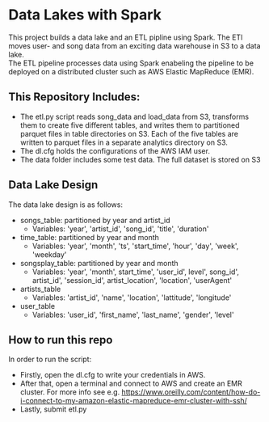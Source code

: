 # Data Lakes with Spark
This project builds a data lake and an ETL pipline using Spark. The ETl  moves user- and song data from an exciting data warehouse in S3 to a data lake.  
The ETL pipeline processes data using Spark enabeling the pipeline to be deployed on a distributed cluster such as AWS Elastic MapReduce (EMR).

## This Repository Includes:
* The etl.py script reads song_data and load_data from S3, transforms them to create five different tables, and writes them to partitioned parquet files in table directories on S3. Each of the five tables are written to parquet files in a separate analytics directory on S3.
* The dl.cfg holds the configurations of the AWS IAM user.
* The data folder includes some test data. The full dataset is stored on S3

## Data Lake Design
The data lake design is as follows:
* songs_table: partitioned by year and artist_id
    - Variables: 'year', 'artist_id', 'song_id', 'title', 'duration'   
* time_table: partitioned by year and month
    - Variables: 'year', 'month', 'ts', 'start_time', 'hour', 'day', 'week', 'weekday'
* songsplay_table: partitioned by year and month
    - Variables: 'year', 'month', start_time', 'user_id', level', song_id', artist_id', 'session_id', artist_location', 'location', 'userAgent'
* artists_table 
    - Variables: 'artist_id', 'name', 'location', 'lattitude', 'longitude'
* user_table
    - Variables: 'user_id', 'first_name', 'last_name', 'gender', 'level'

## How to run this repo
In order to run the script:
* Firstly, open the dl.cfg to write your credentials in AWS. 
* After that, open a terminal and connect to AWS and create an EMR cluster. For more info see e.g. https://www.oreilly.com/content/how-do-i-connect-to-my-amazon-elastic-mapreduce-emr-cluster-with-ssh/
* Lastly, submit etl.py 